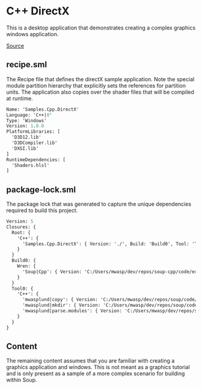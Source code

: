 # C++ DirectX
This is a desktop application that demonstrates creating a complex graphics windows application.

[Source](https://github.com/soup-build/soup/tree/main/samples/cpp/directx)

## recipe.sml
The Recipe file that defines the directX sample application. Note the special module partition hierarchy that explicitly sets the references for partition units. The application also copies over the shader files that will be compiled at runtime.
```sml
Name: 'Samples.Cpp.DirectX'
Language: 'C++|0'
Type: 'Windows'
Version: 1.0.0
PlatformLibraries: [
  'D3D12.lib'
  'D3DCompiler.lib'
  'DXGI.lib'
]
RuntimeDependencies: [
  'Shaders.hlsl'
]
```

## package-lock.sml
The package lock that was generated to capture the unique dependencies required to build this project.
```sml
Version: 5
Closures: {
  Root: {
    'C++': {
      'Samples.Cpp.DirectX': { Version: './', Build: 'Build0', Tool: 'Tool0' }
    }
  }
  Build0: {
    Wren: {
      'Soup|Cpp': { Version: 'C:/Users/mwasp/dev/repos/soup-cpp/code/extension/' }
    }
  }
  Tool0: {
    'C++': {
      'mwasplund|copy': { Version: 'C:/Users/mwasp/dev/repos/soup/code/tools/copy/' }
      'mwasplund|mkdir': { Version: 'C:/Users/mwasp/dev/repos/soup/code/tools/mkdir/' }
      'mwasplund|parse.modules': { Version: 'C:/Users/mwasp/dev/repos/soup/code/tools/parse-modules/' }
    }
  }
}
```

## Content
The remaining content assumes that you are familiar with creating a graphics application and windows. This is not meant as a graphics tutorial and is only present as a sample of a more complex scenario for building within Soup.